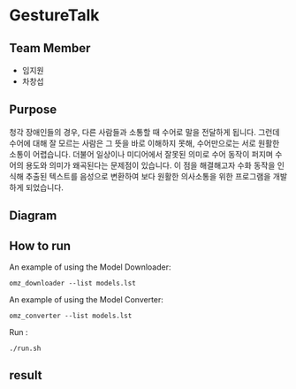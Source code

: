 # GestureTalk
## Team Member
- 임지원
- 차창섭
## Purpose
청각 장애인들의 경우, 다른 사람들과 소통할 때 수어로 말을 전달하게 됩니다. 그런데 수어에 대해 잘 모르는 사람은 그 뜻을 바로 이해하지 못해, 수어만으로는 서로 원활한 소통이 어렵습니다. 더불어 일상이나 미디어에서 잘못된 의미로 수어 동작이 퍼지며 수어의 용도와 의미가 왜곡된다는 문제점이 있습니다. 이 점을 해결해고자 수화 동작을 인식해 추출된 텍스트를 음성으로 변환하여 보다 원활한 의사소통을 위한 프로그램을 개발하게 되었습니다.
## Diagram

## How to run
An example of using the Model Downloader:
```
omz_downloader --list models.lst
```
An example of using the Model Converter:
```
omz_converter --list models.lst
```
Run :
```
./run.sh
```
## result
